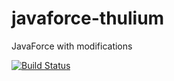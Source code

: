 # javaforce-thulium
JavaForce with modifications

[![Build Status](https://travis-ci.org/thuliumcc/javaforce-1.svg?branch=master)](https://travis-ci.org/thuliumcc/javaforce-1)
